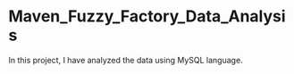 # Maven_Fuzzy_Factory_Data_Analysis
In this project, I have analyzed the data using MySQL language.
